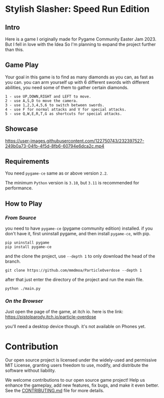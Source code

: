 # Stylish Slasher: Speed Run Edition

## Intro
Here is a game I originally made for Pygame Community Easter Jam 2023. But I fell in love with the Idea
So I'm planning to expand the project further than this.

## Game Play

Your goal in this game is to find as many diamonds as you can, as fast as you can.
you can arm yourself up with 6 different swords with different abilities,
you need some of them to gather certain diamonds.

```
1 - use UP,DOWN,RIGHT and LEFT to move.
2 - use A,S,D to move the camera.
3 - use 1,2,3,4,5,6 to switch between swords.
4 - use F for normal attacks and V for special attacks.
5 - use Q,W,E,R,T,G as shortcuts for special attacks.
```

## Showcase

https://user-images.githubusercontent.com/122750743/232397527-249b0a73-04fb-4f5d-8fb6-60794e6dca2c.mp4

## Requirements

You need `pygame-ce` same as or above version `2.2`.

The minimum `Python` version is `3.10`, but `3.11` is recommended for performance.

## How to Play

### *From Source*

you need to have `pygame-ce` (pygame community edition) installed.
if you don't have it, first uninstall pygame, and then install `pygame-ce`, with pip.

```commandline
pip uninstall pygame
pip install pygame-ce
```

and the clone the project, use `--depth 1` to only download the head of the branch.

```commandline
git clone https://github.com/mmdmoa/ParticleOverdose --depth 1
```

after that just enter the directory of the project and run the main file.

```commandline
python ./main.py
```

### *On the Browser*

Just open the page of the game, at itch io.
here is the link:
https://pistolparody.itch.io/particle-overdose

you'll need a desktop device though. it's not available
on Phones yet.


# Contribution

Our open source project is licensed under the widely-used and permissive MIT License, 
granting users freedom to use, modify, and distribute the software without liability.

We welcome contributions to our open source game project! Help us enhance the gameplay,
add new features, fix bugs, and make it even better.
See the [CONTRIBUTING.md](./CONTRIBUTING.md) file for more details.

